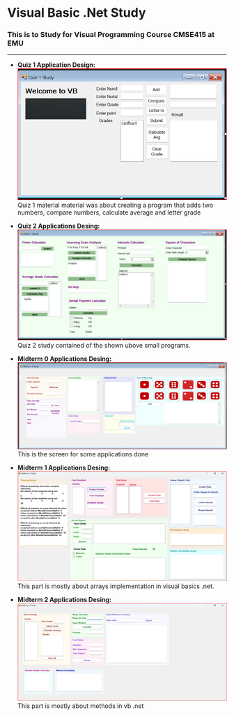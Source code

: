 # Visual Basic .Net Study
### This is to Study for Visual Programming Course CMSE415 at EMU <br> 
---

- **Quiz 1 Application Design:** <br>
![Quiz 1 Applications](https://github.com/alshubati99/Visual-Basic-.Net-Study/blob/main/Quiz1.png) <br>
Quiz 1 material material was about creating a program that adds two numbers, compare numbers, calculate average and letter grade <br>

- **Quiz 2 Applications Desing:** <br>
![Quiz 2 Applications](https://github.com/alshubati99/Visual-Basic-.Net-Study/blob/main/Quiz2.png) <br>
Quiz 2 study contained of the shown ubove small programs. <br>

- **Midterm 0 Applications Desing:** <br>
![Midterm 0 Applications](https://github.com/alshubati99/Visual-Basic-.Net-Study/blob/main/Midterm0.png) <br>
This is the screen for some applications done <br>

- **Midterm 1 Applications Desing:** <br>
![Medterm 1 Applications](https://github.com/alshubati99/Visual-Basic-.Net-Study/blob/main/Midterm1.png) <br>
This part is mostly about arrays implementation in visual basics .net. <br>

- **Midterm 2 Applications Desing:** <br>
![Midterm 2 Applications](https://github.com/alshubati99/Visual-Basic-.Net-Study/blob/main/Midterm2.png) <br>
This part is mostly about methods in vb .net <br> 
